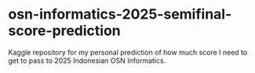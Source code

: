 # osn-informatics-2025-semifinal-score-prediction
Kaggle repository for my personal prediction of how much score I need to get to pass to 2025 Indonesian OSN Informatics.
